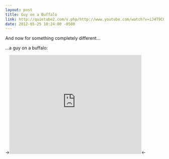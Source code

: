 ```yaml
---
layout: post
title: Guy on a Buffalo
link: http://quietube2.com/v.php/http://www.youtube.com/watch?v=iJ4T9CQA0UM
date: 2012-05-25 10:24:00 -0500
---
```


And now for something completely different...

...a guy on a buffalo:
<!--more-->
-><iframe width="420" height="315" src="https://www.youtube-nocookie.com/embed/iJ4T9CQA0UM" frameborder="0" allowfullscreen></iframe><-
